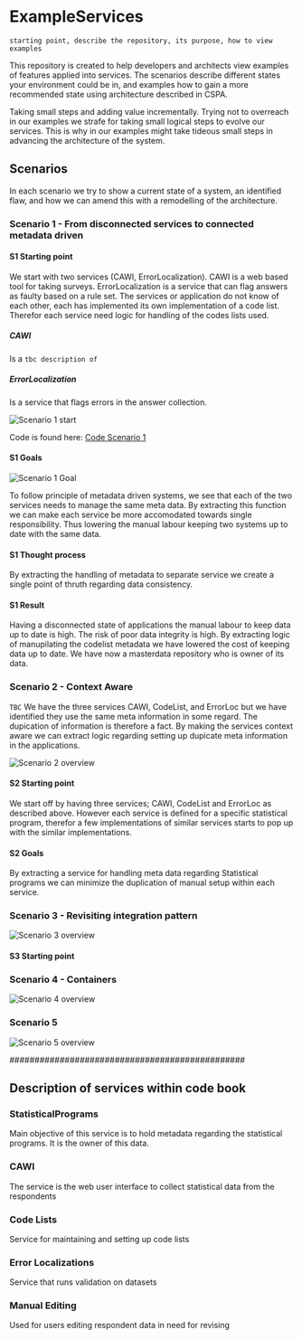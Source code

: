 # ExampleServices

`starting point, describe the repository, its purpose, how to view examples`

This repository is created to help developers and architects view examples of features applied into services. The scenarios describe different states your environment could be in, and examples how to gain a more recommended state using architecture described in CSPA.

Taking small steps and adding value incrementally. Trying not to overreach in our examples we strafe for taking small logical steps to evolve our services. This is why in our examples might take tideous small steps in advancing the architecture of the system.

## Scenarios

In each scenario we try to show a current state of a system, an identified flaw, and how we can amend this with a remodelling of the architecture.

### Scenario 1 - From disconnected services to connected metadata driven

#### S1 Starting point

We start with two services (CAWI, ErrorLocalization). CAWI is a web based tool for taking surveys. ErrorLocalization is a service that can flag answers as faulty based on a rule set. The services or application do not know of each other, each has implemented its own implementation of a code list. Therefor each service need logic for handling of the codes lists used.

##### CAWI

Is a `tbc description of`

##### ErrorLocalization

Is a service that flags errors in the answer collection.


![Scenario 1 start](./resources/scenario_1_start.jpg)

Code is found here: [Code Scenario 1](./Scenario_1)

#### S1 Goals

![Scenario 1 Goal](./resources/scenario_1_goal.png)

To follow principle of metadata driven systems, we see that each of the two services needs to manage the same meta data. By extracting this function we can make each service be more accomodated towards single responsibility. Thus lowering the manual labour keeping two systems up to date with the same data.

#### S1 Thought process

By extracting the handling of metadata to separate service we create a single point of thruth regarding data consistency.

#### S1 Result

Having a disconnected state of applications the manual labour to keep data up to date is high. The risk of poor data integrity is high. By extracting logic of manupilating the codelist metadata we have lowered the cost of keeping data up to date. We have now a masterdata repository who is owner of its data.

### Scenario 2 - Context Aware

`TBC`
We have the three services CAWI, CodeList, and ErrorLoc but we have identified they use the same meta information in some regard. The dupication of information is therefore a fact. By making the services context aware we can extract logic regarding setting up dupicate meta information in the applications.

![Scenario 2 overview](./resources/scenario_2_mockup.jpg)

#### S2 Starting point

We start off by having three services; CAWI, CodeList and ErrorLoc as described above. However each service is defined for a specific statistical program, therefor a few implementations of similar services starts to pop up with the similar implementations. 

#### S2 Goals

By extracting a service for handling meta data regarding Statistical programs we can minimize the duplication of manual setup within each service.

### Scenario 3 - Revisiting integration pattern

![Scenario 3 overview](./resources/scenario_3_mockup.jpg)

#### S3 Starting point


### Scenario 4 - Containers

![Scenario 4 overview](./resources/scenario_4_mockup.jpg)

### Scenario 5

![Scenario 5 overview](./resources/scenario_5_mockup.jpg)

###############################################

## Description of services within code book

### StatisticalPrograms

Main objective of this service is to hold metadata regarding the statistical programs. It is the owner of this data.

### CAWI

The service is the web user interface to collect statistical data from the respondents

### Code Lists

Service for maintaining and setting up code lists

### Error Localizations

Service that runs validation on datasets

### Manual Editing

Used for users editing respondent data in need for revising

